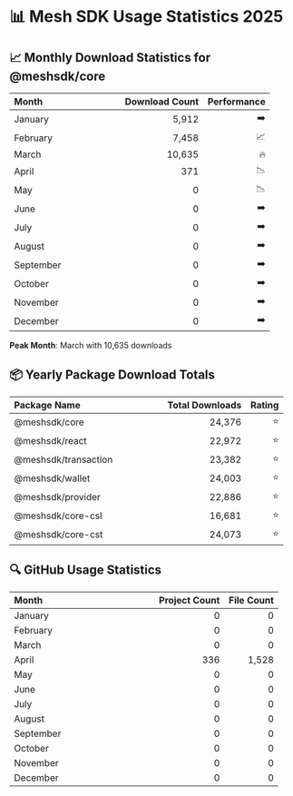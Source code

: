 # 📊 Mesh SDK Usage Statistics 2025

## 📈 Monthly Download Statistics for @meshsdk/core

| Month&nbsp;&nbsp;&nbsp;&nbsp;&nbsp;&nbsp;&nbsp;&nbsp;&nbsp;&nbsp;&nbsp;&nbsp;&nbsp;&nbsp;&nbsp;&nbsp;&nbsp;&nbsp;&nbsp;&nbsp;&nbsp;&nbsp;&nbsp;&nbsp;&nbsp;&nbsp;&nbsp;&nbsp;&nbsp;&nbsp; |   Download Count |   Performance |
| :---------------------------------------- | --------------: | -----------: |
| January | 5,912 | ➡️ |
| February | 7,458 | 📈 |
| March | 10,635 | 🔥 |
| April | 371 | 📉 |
| May | 0 | 📉 |
| June | 0 | ➡️ |
| July | 0 | ➡️ |
| August | 0 | ➡️ |
| September | 0 | ➡️ |
| October | 0 | ➡️ |
| November | 0 | ➡️ |
| December | 0 | ➡️ |

**Peak Month**: March with 10,635 downloads

## 📦 Yearly Package Download Totals

| Package Name&nbsp;&nbsp;&nbsp;&nbsp;&nbsp;&nbsp;&nbsp;&nbsp;&nbsp;&nbsp;&nbsp;&nbsp;&nbsp;&nbsp;&nbsp;&nbsp;&nbsp;&nbsp;&nbsp;&nbsp;&nbsp;&nbsp;&nbsp;&nbsp;&nbsp;&nbsp;&nbsp;&nbsp;&nbsp;&nbsp;&nbsp;&nbsp; |   Total Downloads |   Rating |
| :---------------------------------------- | ---------------: | -------: |
| @meshsdk/core | 24,376 | ⭐ |
| @meshsdk/react | 22,972 | ⭐ |
| @meshsdk/transaction | 23,382 | ⭐ |
| @meshsdk/wallet | 24,003 | ⭐ |
| @meshsdk/provider | 22,886 | ⭐ |
| @meshsdk/core-csl | 16,681 | ⭐ |
| @meshsdk/core-cst | 24,073 | ⭐ |

## 🔍 GitHub Usage Statistics

| Month&nbsp;&nbsp;&nbsp;&nbsp;&nbsp;&nbsp;&nbsp;&nbsp;&nbsp;&nbsp;&nbsp;&nbsp;&nbsp;&nbsp;&nbsp;&nbsp;&nbsp;&nbsp;&nbsp;&nbsp;&nbsp;&nbsp;&nbsp;&nbsp;&nbsp;&nbsp;&nbsp;&nbsp;&nbsp;&nbsp;&nbsp;&nbsp;&nbsp;&nbsp;&nbsp;&nbsp;&nbsp;&nbsp;&nbsp;&nbsp;&nbsp;&nbsp;&nbsp;&nbsp; |   Project Count |   File Count |
| :---------------------------------------- | -------------: | -----------: |
| January | 0 | 0 |
| February | 0 | 0 |
| March | 0 | 0 |
| April | 336 | 1,528 |
| May | 0 | 0 |
| June | 0 | 0 |
| July | 0 | 0 |
| August | 0 | 0 |
| September | 0 | 0 |
| October | 0 | 0 |
| November | 0 | 0 |
| December | 0 | 0 |